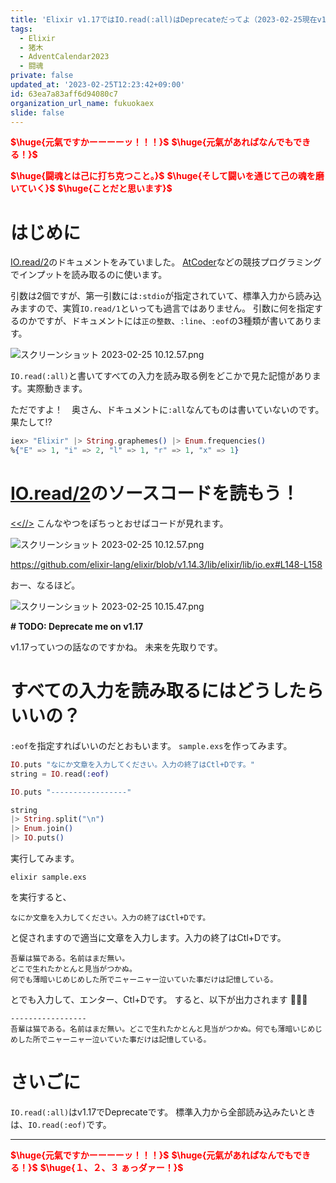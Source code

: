 ```yaml
---
title: 'Elixir v1.17ではIO.read(:all)はDeprecateだってよ（2023-02-25現在v1.14）'
tags:
  - Elixir
  - 猪木
  - AdventCalendar2023
  - 闘魂
private: false
updated_at: '2023-02-25T12:23:42+09:00'
id: 63ea7a83aff6d94080c7
organization_url_name: fukuokaex
slide: false
---
```

<b><font color="red">$\huge{元氣ですかーーーーッ！！！}$</font></b>
<b><font color="red">$\huge{元氣があればなんでもできる！}$</font></b>

<b><font color="red">$\huge{闘魂とは己に打ち克つこと。}$</font></b>
<b><font color="red">$\huge{そして闘いを通じて己の魂を磨いていく}$</font></b>
<b><font color="red">$\huge{ことだと思います}$</font></b>


# はじめに

[IO.read/2](https://hexdocs.pm/elixir/IO.html#read/2)のドキュメントをみていました。
[AtCoder](https://atcoder.jp/?lang=ja)などの競技プログラミングでインプットを読み取るのに使います。

引数は2個ですが、第一引数には`:stdio`が指定されていて、標準入力から読み込みますので、実質`IO.read/1`といっても過言ではありません。
引数に何を指定するのかですが、ドキュメントには`正の整数`、`:line`、`:eof`の3種類が書いてあります。


![スクリーンショット 2023-02-25 10.12.57.png](https://qiita-image-store.s3.ap-northeast-1.amazonaws.com/0/131808/1dcf637c-3ed2-3c28-c5cf-582a7aeead1e.png)


`IO.read(:all)`と書いてすべての入力を読み取る例をどこかで見た記憶があります。実際動きます。

ただですよ！　奥さん、ドキュメントに`:all`なんてものは書いていないのです。
果たして!?






```elixir
iex> "Elixir" |> String.graphemes() |> Enum.frequencies()
%{"E" => 1, "i" => 2, "l" => 1, "r" => 1, "x" => 1}
```

# [IO.read/2](https://hexdocs.pm/elixir/IO.html#read/2)のソースコードを読もう！

[<<//>](https://github.com/elixir-lang/elixir/blob/v1.14.3/lib/elixir/lib/io.ex#L146) こんなやつをぽちっとおせばコードが見れます。

![スクリーンショット 2023-02-25 10.12.57.png](https://qiita-image-store.s3.ap-northeast-1.amazonaws.com/0/131808/1dcf637c-3ed2-3c28-c5cf-582a7aeead1e.png)

https://github.com/elixir-lang/elixir/blob/v1.14.3/lib/elixir/lib/io.ex#L148-L158

おー、なるほど。

![スクリーンショット 2023-02-25 10.15.47.png](https://qiita-image-store.s3.ap-northeast-1.amazonaws.com/0/131808/60b8035e-f30e-1de5-cbe2-47280d04a343.png)

**# TODO: Deprecate me on v1.17**

v1.17っていつの話なのですかね。
未来を先取りです。

# すべての入力を読み取るにはどうしたらいいの？

`:eof`を指定すればいいのだとおもいます。
`sample.exs`を作ってみます。

```elixir:sample.exs
IO.puts "なにか文章を入力してください。入力の終了はCtl+Dです。"
string = IO.read(:eof)

IO.puts "-----------------"

string
|> String.split("\n")
|> Enum.join()
|> IO.puts()
```

実行してみます。

```
elixir sample.exs
```

を実行すると、

```
なにか文章を入力してください。入力の終了はCtl+Dです。
```

と促されますので適当に文章を入力します。入力の終了はCtl+Dです。

```
吾輩は猫である。名前はまだ無い。
どこで生れたかとんと見当がつかぬ。
何でも薄暗いじめじめした所でニャーニャー泣いていた事だけは記憶している。
```

とでも入力して、エンター、Ctl+Dです。
すると、以下が出力されます :tada::tada::tada:

```
-----------------
吾輩は猫である。名前はまだ無い。どこで生れたかとんと見当がつかぬ。何でも薄暗いじめじめした所でニャーニャー泣いていた事だけは記憶している。
``` 



# さいごに

`IO.read(:all)`はv1.17でDeprecateです。
標準入力から全部読み込みたいときは、`IO.read(:eof)`です。





---

<b><font color="red">$\huge{元氣ですかーーーーッ！！！}$</font></b>
<b><font color="red">$\huge{元氣があればなんでもできる！}$</font></b>
<b><font color="red">$\huge{１、２、３ ぁっダァー！}$</font></b>
